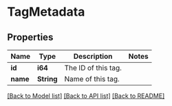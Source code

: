 # TagMetadata

## Properties
Name | Type | Description | Notes
------------ | ------------- | ------------- | -------------
**id** | **i64** | The ID of this tag. | 
**name** | **String** | Name of this tag. | 

[[Back to Model list]](../README.md#documentation-for-models) [[Back to API list]](../README.md#documentation-for-api-endpoints) [[Back to README]](../README.md)


